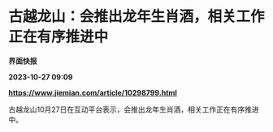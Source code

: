 # 古越龙山：会推出龙年生肖酒，相关工作正在有序推进中
**界面快报**

**2023-10-27 09:09**

**https://www.jiemian.com/article/10298799.html**

古越龙山10月27日在互动平台表示，会推出龙年生肖酒，相关工作正在有序推进中。